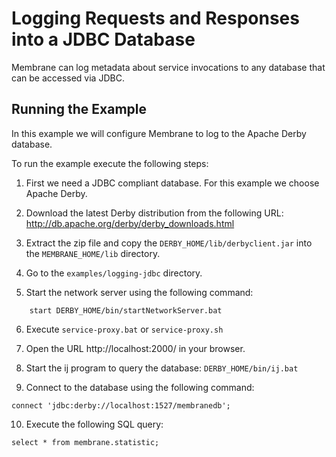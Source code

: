 # Logging Requests and Responses into a JDBC Database

Membrane can log metadata about service invocations to any database that can be accessed via JDBC.
    

## Running the Example

In this example we will configure Membrane to log to the Apache Derby database. 

To run the example execute the following steps:

1. First we need a JDBC compliant database. For this example we choose Apache Derby.

2. Download the latest Derby distribution from the following URL:  http://db.apache.org/derby/derby_downloads.html

3. Extract the zip file and copy the `DERBY_HOME/lib/derbyclient.jar` into the `MEMBRANE_HOME/lib` directory.

4. Go to the `examples/logging-jdbc` directory.

5. Start the network server using the following command:    
```
    start DERBY_HOME/bin/startNetworkServer.bat
```
6. Execute `service-proxy.bat` or `service-proxy.sh`

7. Open the URL http://localhost:2000/ in your browser.

8. Start the ij program to query the database: `DERBY_HOME/bin/ij.bat`

9. Connect to the database using the following command:
```
connect 'jdbc:derby://localhost:1527/membranedb';
```
10. Execute the following SQL query:
```
select * from membrane.statistic;
```